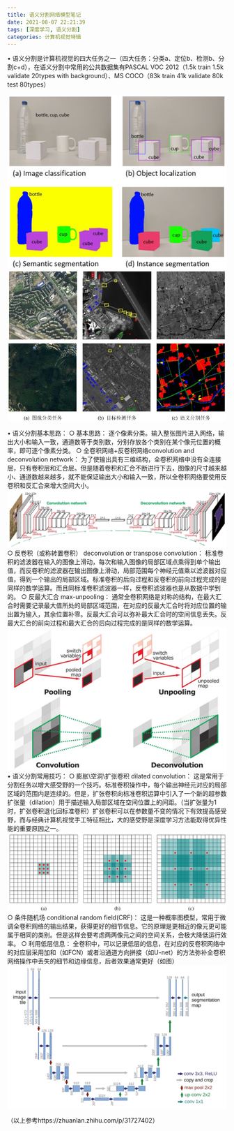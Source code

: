 ```yaml
---
title: 语义分割网络模型笔记
date: 2021-08-07 22:21:39
tags: [深度学习, 语义分割]
categories: 计算机视觉特辑
---
```

• 语义分割是计算机视觉的四大任务之一（四大任务：分类a、定位b、检测b、分割c+d），在语义分割中常用的公共数据集有PASCAL VOC 2012（1.5k train 1.5k validate 20types with background）、MS COCO（83k train 41k validate 80k test 80types）
<!--more-->
![图1](语义分割网络模型笔记/图1.jpg)
![图6](语义分割网络模型笔记/图6.jpg)

• 语义分割基本思路：
    ○ 基本思路：
    逐个像素分类。输入整张图片进入网络，输出大小和输入一致，通道数等于类别数，分别存放各个类别在某个像元位置的概率，即可逐个像素分类。
    ○ 全卷积网络+反卷积网络convolution and deconvolution network：
    为了使输出具有三维结构，全卷积网络中没有全连接层，只有卷积层和汇合层。但是随着卷积和汇合不断进行下去，图像的尺寸越来越小、通道数越来越多，就不能保证输出大小和输入一致，所以全卷积网络要使用反卷积和反汇合来增大空间大小。
    ![图2](语义分割网络模型笔记/图2.jpg)
    ○ 反卷积（或称转置卷积） deconvolution or transpose convolution：
    标准卷积的滤波器在输入的图像上滑动，每次和输入图像的局部区域点乘得到单个输出值，而反卷积的滤波器在输出图像上滑动，局部范围每个神经元值乘以滤波器对应值，得到一个输出的局部区域。标准卷积的后向过程和反卷积的前向过程完成的是同样的数学运算。而且同标准卷积滤波器一样，反卷积滤波器也是从数据中学到的。
    ○ 反最大汇合 max-unpooling：
    通常全卷积网络是对称的结构，在最大汇合时需要记录最大值所处的局部区域范围，在对应的反最大汇合时将对应位置的输出置为输入，其余位置补零。反最大汇合可以弥补最大汇合时的空间信息丢失。反最大汇合的前向过程和最大汇合的后向过程完成的是同样的数学运算。
    ![图3](语义分割网络模型笔记/图3.jpg)
• 语义分割常用技巧：
    ○ 膨胀\空洞\扩张卷积 dilated convolution：
    这是常用于分割任务以增大感受野的一个技巧。标准卷积操作中，每个输出神经元对应的局部区域的范围内是连续的。但是，扩张卷积向标准卷积运算中引入了一个新的超参数扩张量（dilation）用于描述输入局部区域在空间位置上的间距。（当扩张量为1时，扩张卷积退化回标准卷积）扩张卷积可以在参数量不变的情况下有效提高感受野，而与经典计算机视觉手工特征相比，大的感受野是深度学习方法能取得优异性能的重要原因之一。
    ![图4](语义分割网络模型笔记/图4.jpg)
    ○ 条件随机场 conditional random field(CRF)：
    这是一种概率图模型，常用于微调全卷积网络的输出结果，获得更好的细节信息。它的原理是更相近的像元更可能属于相同的类别。但是这样会要考虑两两像元之间的空间关系，会极大降低运行效率。
    ○ 利用低层信息：
    全卷积中，可以记录低层的信息，在对应的反卷积网络中的对应层采用加和（如FCN）或者沿通道方向拼接（如U-net）的方法弥补全卷积网络操作中丢失的细节和边缘信息，后者效果通常更好（如图）
    ![图5](语义分割网络模型笔记/图5.jpg)
		
（以上参考https://zhuanlan.zhihu.com/p/31727402）